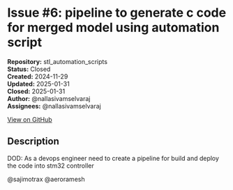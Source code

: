 # Issue #6: pipeline to generate c code for merged model using automation script

**Repository:** stl_automation_scripts  
**Status:** Closed  
**Created:** 2024-11-29  
**Updated:** 2025-01-31  
**Closed:** 2025-01-31  
**Author:** @nallasivamselvaraj  
**Assignees:** @nallasivamselvaraj  

[View on GitHub](https://github.com/Simtestlab/stl_automation_scripts/issues/6)

## Description

DOD: As a devops engineer need to create a pipeline for build and deploy the code into stm32 controller

@sajimotrax @aeroramesh 